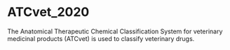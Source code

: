 # ATCvet_2020
The Anatomical Therapeutic Chemical Classification System for veterinary medicinal products (ATCvet) is used to classify veterinary drugs.
